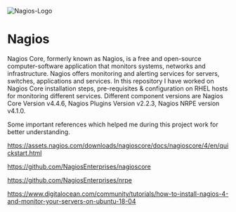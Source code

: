 ![Nagios-Logo](https://github.com/piyushnikh/Nagios/assets/91729663/07a81c5d-1e15-4e0b-8804-0da81c7c0640)
# Nagios
Nagios Core, formerly known as Nagios, is a free and open-source computer-software application that monitors systems, networks and infrastructure. Nagios offers monitoring and alerting services for servers, switches, applications and services. In this repository I have worked on Nagios Core installation steps, pre-requisites & configuration on RHEL hosts for monitoring different services. Different component versions are Nagios Core Version v4.4.6, Nagios Plugins Version v2.2.3, Nagios NRPE version v4.1.0.

Some important references which helped me during this project work for better understanding.

https://assets.nagios.com/downloads/nagioscore/docs/nagioscore/4/en/quickstart.html

https://github.com/NagiosEnterprises/nagioscore

https://github.com/NagiosEnterprises/nrpe

https://www.digitalocean.com/community/tutorials/how-to-install-nagios-4-and-monitor-your-servers-on-ubuntu-18-04
